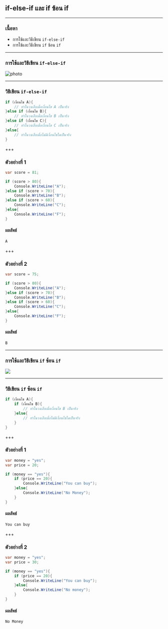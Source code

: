 ## if-else-if และ if ซ้อน if

---

### เนื้อหา

- การใช้และวิธีเขียน `if-else-if`
- การใช้และวิธีเขียน `if` ซ้อน `if`

---

### การใช้และวิธีเขียน `if-else-if`

![photo](https://scontent.fkkc2-1.fna.fbcdn.net/v/t1.15752-9/81353008_531141174160000_8947493479840219136_n.png?_nc_cat=111&_nc_eui2=AeHz4e2SJoiBEMb0oTph-WmQlSKbrWYJxuvcs159YsigCih-b-uPVHvoHJkDcl4GgQVtXPycRjxGGxnQbQ4W3sg5RDkSEDCmqV09CYC4Ukrj5w&_nc_oc=AQnCkmReF5ksq9G-Do-45-IBYPRKffovlUGrITdTQu28DZiBEt2ZFlfQE9r3SsXH5oI&_nc_ht=scontent.fkkc2-1.fna&oh=00fda152368aacf8998122e72615f355&oe=5E990340)

---

### วิธีเขียน `if-else-if`

```csharp
if (เงื่อนไข A){
	// ทำในวงเล็บเมื่อเงื่อนไข A เป็นจริง
}else if (เงื่อนไข B){
	// ทำในวงเล็บเมื่อเงื่อนไข B เป็นจริง
}else if (เงื่อนไข C){
	// ทำในวงเล็บเมื่อเงื่อนไข C เป็นจริง
}else{
	// ทำในวงเล็บเมื่อไม่มีเงื่อนไขใดเป็นจริง
}
```

+++

### ตัวอย่างที่ 1

```csharp
var score = 81;

if (score > 80){
	Console.WriteLine("A");
}else if (score > 70){
	Console.WriteLine("B");
}else if (score > 60){
	Console.WriteLine("C");
}else{
	Console.WriteLine("F");
}
```

#### ผลลัพธ์

```csharp
A
```

+++

### ตัวอย่างที่ 2

```csharp
var score = 75;

if (score > 80){
	Console.WriteLine("A");
}else if (score > 70){
	Console.WriteLine("B");
}else if (score > 60){
	Console.WriteLine("C");
}else{
	Console.WriteLine("F");
}
```

#### ผลลัพธ์

```csharp
ฺฺB
```

---

### การใช้และวิธีเขียน `if` ซ้อน `if`

![](https://scontent.fkkc2-1.fna.fbcdn.net/v/t1.15752-9/81437743_468883894035422_2951059492072062976_n.png?_nc_cat=110&_nc_eui2=AeHxrJIIJwRgQ5DZduR4EQl4GVw0Eux6InMPnYO-VzqzgPt31aWatcrA8mndOQG6b5ImW5l17uoNJz5pq-NdTBBAIr26KLAvOQOFGVfqzHKS3g&_nc_oc=AQnsGW_jW18M5wTgzPvrMTCRaheYuPOwz0cFHZKIrKs7MgmoL_HDuTXHCWwten8IvU8&_nc_ht=scontent.fkkc2-1.fna&oh=1e53231c50f5873b3be1d64662534ec1&oe=5E9D8422)

---

### วิธีเขียน `if` ซ้อน `if`

```csharp
if (เงื่อนไข A){
	if (เงื่อนไข B){
		// ทำในวงเล็บเมื่อเงื่อนไข B เป็นจริง
	}else{
		// ทำในวงเล็บเมื่อไม่มีเงื่อนไขใดเป็นจริง
	}
}
```

+++

### ตัวอย่างที่ 1

```csharp
var money = "yes";
var price = 20;

if (money == "yes"){
	if (price == 20){
		Console.WriteLine("You can buy");
	}else{
		Console.WriteLine("No Money");
	}
}
```

#### ผลลัพธ์

```csharp
You can buy
```

+++

### ตัวอย่างที่ 2

```csharp
var money = "yes";
var price = 30;

if (money == "yes"){
	if (price == 20){
		Console.WriteLine("You can buy");
	}else{
		Console.WriteLine("No money");
	}
}
```

#### ผลลัพธ์

```csharp
No Money
```
